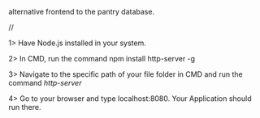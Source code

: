 alternative frontend to the pantry database.


// 

1> Have Node.js installed in your system.

2> In CMD, run the command npm install http-server -g

3> Navigate to the specific path of your file folder in CMD and run the command *http-server*

4> Go to your browser and type localhost:8080. Your Application should run there.
